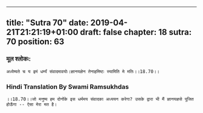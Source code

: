 
---
title: "Sutra 70"
date: 2019-04-21T21:21:19+01:00
draft: false
chapter: 18
sutra: 70
position: 63
---
### मूल श्लोकः:
```
अध्येष्यते च य इमं धर्म्यं संवादमावयोः।ज्ञानयज्ञेन तेनाहमिष्टः स्यामिति मे मतिः।।18.70।।

```

### Hindi Translation By Swami Ramsukhdas
```
।।18.70।।जो मनुष्य हम दोनोंके इस धर्ममय संवादका अध्ययन करेगा? उसके द्वारा भी मैं ज्ञानयज्ञसे पूजित होऊँगा -- ऐसा मेरा मत है।

```

